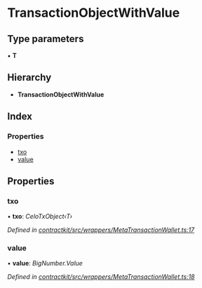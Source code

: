 # TransactionObjectWithValue

## Type parameters

▪ **T**

## Hierarchy

* **TransactionObjectWithValue**

## Index

### Properties

* [txo]()
* [value]()

## Properties

### txo

• **txo**: _CeloTxObject‹T›_

_Defined in_ [_contractkit/src/wrappers/MetaTransactionWallet.ts:17_](https://github.com/celo-org/celo-monorepo/blob/master/packages/sdk/contractkit/src/wrappers/MetaTransactionWallet.ts#L17)

### value

• **value**: _BigNumber.Value_

_Defined in_ [_contractkit/src/wrappers/MetaTransactionWallet.ts:18_](https://github.com/celo-org/celo-monorepo/blob/master/packages/sdk/contractkit/src/wrappers/MetaTransactionWallet.ts#L18)

